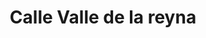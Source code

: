 ---
title: "Calle Valle de la reyna"
url: /parajes-del-valle/calle-valle-de-la-reyna/
shop: Süßwaren
---